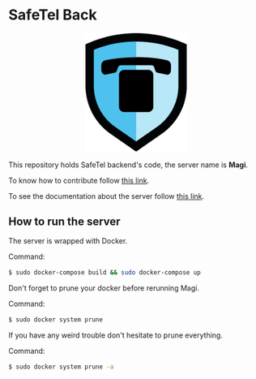 # SafeTel Back

<p align="center">
    <img src="https://github.com/SafeTel/SafeTel-Back/blob/master/images/Bouclier%20Safetel.png" width="200">
</p>


This repository holds SafeTel backend's code, the server name is **Magi**.


To know how to contribute follow [this link](https://github.com/SafeTel/Contribution).


To see the documentation about the server follow [this link](https://github.com/SafeTel/SafeTel-Doc-Backend).

## How to run the server

The server is wrapped with Docker.


Command:
```sh
$ sudo docker-compose build && sudo docker-compose up
```


Don't forget to prune your docker before rerunning Magi.


Command:
```sh
$ sudo docker system prune
```


If you have any weird trouble don't hesitate to prune everything.


Command:
```sh
$ sudo docker system prune -a
```
